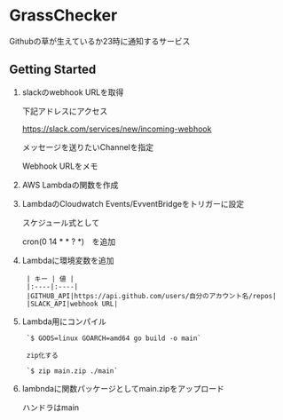 # GrassChecker

Githubの草が生えているか23時に通知するサービス

## Getting Started

 1. slackのwebhook URLを取得
 
       下記アドレスにアクセス
    
       https://slack.com/services/new/incoming-webhook
    
       メッセージを送りたいChannelを指定
    
       Webhook URLをメモ
       
 2. AWS Lambdaの関数を作成
 
 3. LambdaのCloudwatch Events/EvventBridgeをトリガーに設定
 
       スケジュール式として
        
       cron(0 14 * * ? *)　を追加
   
 4. Lambdaに環境変数を追加
   
         | キー | 値 |
         |:----|:----|
         |GITHUB_API|https://api.github.com/users/自分のアカウント名/repos|
         |SLACK_API|webhook URL|
         
 5. Lambda用にコンパイル

         `$ GOOS=linux GOARCH=amd64 go build -o main`
 
         zip化する
         
         `$ zip main.zip ./main`
 
 6. lambndaに関数パッケージとしてmain.zipをアップロード
 
       ハンドラはmain
  
